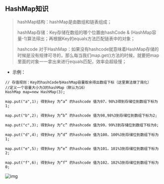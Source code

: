 ## HashMap知识

> hashMap结构：hashMap是由数组和链表组成；
>
> hashMap存储：Key存储在数组的哪个位置由hashCode & (HashMap容量-1)算法得出；再根据Key的equals方法匹配链表中的对象；
>
> hashcode 对于HashMap：如果没有hashcode就意味着HashMap存储的时候是没有规律可寻的，那么每当我们map.get()方法的时候，就要把map里面的对象一一拿出来进行equals匹配，效率会超级慢；

- 示例：

```
// 存值规则：Key的hashCode与HashMap容量取余得出数组下标（这里算法做了简化）
//定义一个容量大小为3的hashMap（默认为16）
HashMap map=new HashMap(3);

map.put("a",1); 得到key 为“a” 的hashcode 值为97，98%3得到存储位到数组下标为1;

map.put("b",2); 得到key 为“b” 的hashcode 值为98,98%3到存储位到数组下标为2;

map.put("c",3); 得到key 为“c” 的hashcode 值为99，99%3到存储位到数组下标为0;

map.put("d",4); 得到key 为“d” 的hashcode 值为100，100%3到存储位到数组下标为1;

map.put("e",5); 得到key 为“e” 的hashcode 值为101，101%3到存储位到数组下标为2;

map.put("f",6); 得到key 为“f” 的hashcode 值为102，102%3到存储位到数组下标为0;
```

![img](https://tva1.sinaimg.cn/large/008eGmZEly1gn5yb557spj30hs0aj74h.jpg)